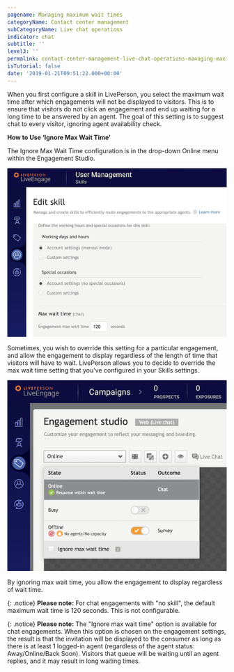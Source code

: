 ```yaml
---
pagename: Managing maximum wait times
categoryName: Contact center management
subCategoryName: Live chat operations
indicator: chat
subtitle: ''
level3: ''
permalink: contact-center-management-live-chat-operations-managing-maximum-wait-times.html
isTutorial: false
date: '2019-01-21T09:51:22.000+00:00'
---
```


When you first configure a skill in LivePerson, you select the maximum wait time after which engagements will not be displayed to visitors. This is to ensure that visitors do not click an engagement and end up waiting for a long time to be answered by an agent. The goal of this setting is to suggest chat to every visitor, ignoring agent availability check.

**How to Use ‘Ignore Max Wait Time’**

The Ignore Max Wait Time configuration is in the drop-down Online menu within the Engagement Studio.

![](/img/max-wait-times-1.png)

Sometimes, you wish to override this setting for a particular engagement, and allow the engagement to display regardless of the length of time that visitors will have to wait. LivePerson allows you to decide to override the max wait time setting that you've configured in your Skills settings.

![](/img/max-wait-times-2.png)

By ignoring max wait time, you allow the engagement to display regardless of wait time.

{: .notice}
**Please note:** For chat engagements with "no skill", the default maximum wait time is 120 seconds. This is not configurable.

{: .notice}
**Please note:** The "Ignore max wait time" option is available for chat engagements. When this option is chosen on the engagement settings, the result is that the invitation will be displayed to the consumer as long as there is at least 1 logged-in agent (regardless of the agent status: Away/Online/Back Soon). Visitors that queue  will be waiting until an agent replies, and it may result in long waiting times. 

